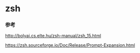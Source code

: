 # zsh

### 参考

http://bolyai.cs.elte.hu/zsh-manual/zsh_15.html

https://zsh.sourceforge.io/Doc/Release/Prompt-Expansion.html
